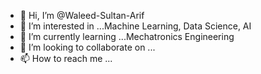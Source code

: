 - 👋 Hi, I’m @Waleed-Sultan-Arif
- 👀 I’m interested in ...Machine Learning, Data Science, AI
- 🌱 I’m currently learning ...Mechatronics Engineering
- 💞️ I’m looking to collaborate on ...
- 📫 How to reach me ...

<!---
Waleed-Sultan-Arif/Waleed-Sultan-Arif is a ✨ special ✨ repository because its `README.md` (this file) appears on your GitHub profile.
You can click the Preview link to take a look at your changes.
--->
